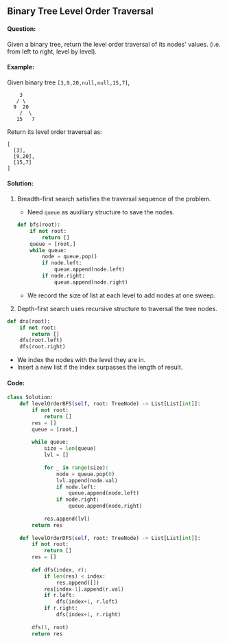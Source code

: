 ## Binary Tree Level Order Traversal



#### Question:

Given a binary tree, return the level order traversal of its nodes' values. (i.e. from left to right, level by level).



#### Example:

Given binary tree `[3,9,20,null,null,15,7]`,

```pseudocode
    3
   / \
  9  20
    /  \
   15   7
```

Return its level order traversal as:

```pseudocode
[
  [3],
  [9,20],
  [15,7]	
]
```



#### Solution:

1. Breadth-first search satisfies the traversal sequence of the problem.

   - Need `queue` as auxiliary structure to save the nodes.

   ```python
   def bfs(root):
       if not root:
           return []
       queue = [root,]
       while queue:
           node = queue.pop()
           if node.left:
               queue.append(node.left)
           if node.right:
               queue.append(node.right)
   ```

   - We record the size of  list at each level to add nodes at one sweep.



2. Depth-first search uses recursive structure to traversal the tree nodes.

```python
def dns(root):
    if not root:
        return []
    dfs(root.left)
    dfs(root.right)
```

- We index the nodes with the level they are in.
- Insert a new list if the index surpasses the length of result.



#### Code:

```python
class Solution:
	def levelOrderBFS(self, root: TreeNode) -> List[List[int]]:
    	if not root:
            return []
        res = []
        queue = [root,]
        
        while queue:
            size = len(queue)
            lvl = []
            
            for _ in range(size):
                node = queue.pop(0)
                lvl.append(node.val)
                if node.left:
                    queue.append(node.left)
                if node.right:
                    queue.append(node.right)
                    
            res.append(lvl)
        return res
    
    def levelOrderDFS(self, root: TreeNode) -> List[List[int]]:
        if not root:
            return []
        res = []
        
        def dfs(index, r):
            if len(res) < index:
                res.append([])
            res[index-1].append(r.val)
            if r.left:
                dfs(index+1, r.left)
            if r.right:
                dfs(index+1, r.right)
        
        dfs(1, root)
        return res
            
```

